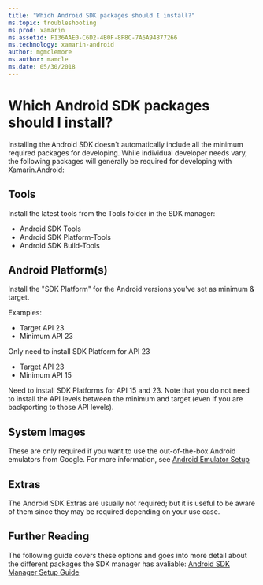 ```yaml
---
title: "Which Android SDK packages should I install?"
ms.topic: troubleshooting
ms.prod: xamarin
ms.assetid: F136AAE0-C6D2-4B0F-8F8C-7A6A94877266
ms.technology: xamarin-android
author: mgmclemore
ms.author: mamcle
ms.date: 05/30/2018
---
```


# Which Android SDK packages should I install?

Installing the Android SDK doesn't automatically include all the minimum required packages for developing. While individual developer needs vary, the following packages will generally be required for developing with Xamarin.Android:

## Tools

Install the latest tools from the Tools folder in the SDK manager:

- Android SDK Tools
- Android SDK Platform-Tools
- Android SDK Build-Tools

## Android Platform(s)

Install the "SDK Platform" for the Android versions you've set as minimum & target. 

Examples:

- Target API 23
- Minimum API 23

Only need to install SDK Platform for API 23

- Target API 23
- Minimum API 15

Need to install SDK Platforms for API 15 and 23. Note that you do not need
to install the API levels between the minimum and target (even if you
are backporting to those API levels).

## System Images

These are only required if you want to use the out-of-the-box Android
emulators from Google. For more information, see
[Android Emulator Setup](~/android/get-started/installation/android-emulator/index.md)

## Extras
The Android SDK Extras are usually not required; but it is useful to be aware of them since they may be required depending on your use case.

## Further Reading
The following guide covers these options and goes into more detail about the different packages the SDK manager has avaliable:
[Android SDK Manager Setup Guide](http://www.themethodology.net/2015/02/android-sdk-manager-setup-for.html?m=1)


